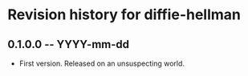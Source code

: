 # Revision history for diffie-hellman

## 0.1.0.0 -- YYYY-mm-dd

* First version. Released on an unsuspecting world.
